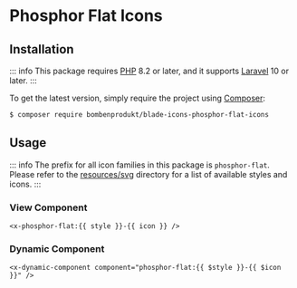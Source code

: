 # Phosphor Flat Icons

## Installation

::: info
This package requires [PHP](https://www.php.net/) 8.2 or later, and it supports [Laravel](https://laravel.com/) 10 or later.
:::

To get the latest version, simply require the project using [Composer](https://getcomposer.org/):

```bash
$ composer require bombenprodukt/blade-icons-phosphor-flat-icons
```

## Usage

::: info
The prefix for all icon families in this package is `phosphor-flat`. Please refer to the [resources/svg](https://github.com/faustbrian/blade-icons-phosphor-flat-icons/tree/main/resources/svg) directory for a list of available styles and icons.
:::

### View Component

```blade
<x-phosphor-flat:{{ style }}-{{ icon }} />
```

### Dynamic Component

```blade
<x-dynamic-component component="phosphor-flat:{{ $style }}-{{ $icon }}" />
```
